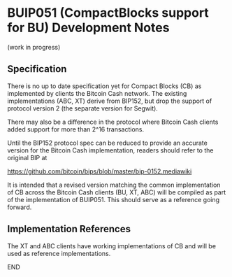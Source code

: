 BUIP051 (CompactBlocks support for BU) Development Notes
========================================================
(work in progress)

Specification
-------------

There is no up to date specification yet for Compact Blocks (CB) as
implemented by clients the Bitcoin Cash network.
The existing implementations (ABC, XT) derive from BIP152, but drop the
support of protocol version 2 (the separate version for Segwit).

There may also be a difference in the protocol where Bitcoin Cash clients
added support for more than 2^16 transactions.

Until the BIP152 protocol spec can be reduced to provide an accurate
version for the Bitcoin Cash implementation, readers should refer to
the original BIP at

https://github.com/bitcoin/bips/blob/master/bip-0152.mediawiki

It is intended that a revised version matching the common implementation
of CB across the Bitcoin Cash clients (BU, XT, ABC) will be compiled as
part of the implementation of BUIP051.
This should serve as a reference going forward.


Implementation References
-------------------------

The XT and ABC clients have working implementations of CB and will be
used as reference implementations.


END
